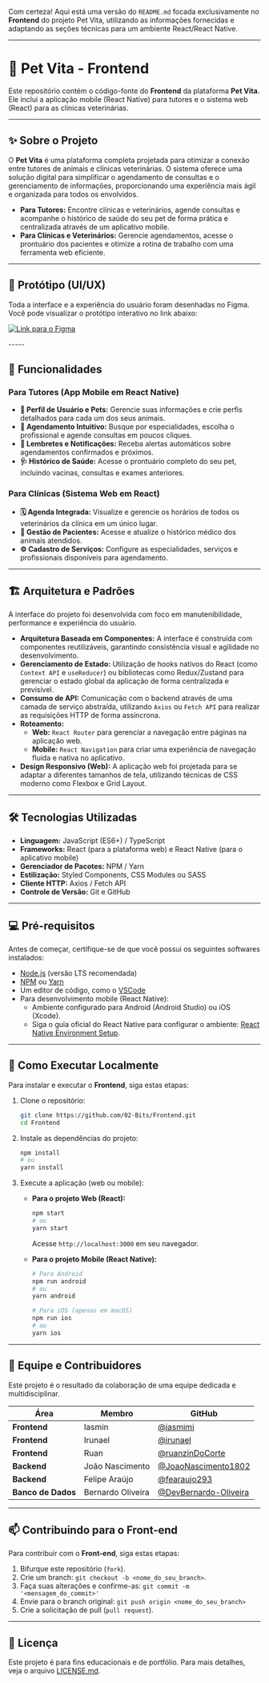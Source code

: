 Com certeza\! Aqui está uma versão do `README.md` focada exclusivamente no **Frontend** do projeto Pet Vita, utilizando as informações fornecidas e adaptando as seções técnicas para um ambiente React/React Native.

-----

# 🚀 Pet Vita - Frontend

Este repositório contém o código-fonte do **Frontend** da plataforma **Pet Vita**. Ele inclui a aplicação mobile (React Native) para tutores e o sistema web (React) para as clínicas veterinárias.

-----

## ✨ Sobre o Projeto

O **Pet Vita** é uma plataforma completa projetada para otimizar a conexão entre tutores de animais e clínicas veterinárias. O sistema oferece uma solução digital para simplificar o agendamento de consultas e o gerenciamento de informações, proporcionando uma experiência mais ágil e organizada para todos os envolvidos.

  - **Para Tutores:** Encontre clínicas e veterinários, agende consultas e acompanhe o histórico de saúde do seu pet de forma prática e centralizada através de um aplicativo mobile.
  - **Para Clínicas e Veterinários:** Gerencie agendamentos, acesse o prontuário dos pacientes e otimize a rotina de trabalho com uma ferramenta web eficiente.

-----

## 🎨 Protótipo (UI/UX)

Toda a interface e a experiência do usuário foram desenhadas no Figma. Você pode visualizar o protótipo interativo no link abaixo:

<p>
  <a href="https://www.figma.com/design/GCRkFTTW0hr3UdMFRrHoNd/Projeto?node-id=843-915&t=jUizeat6xWeSvUSb-0">
    <img src="https://img.shields.io/badge/Figma-Acessar%20Protótipo-F24E1E?style=for-the-badge&logo=figma&logoColor=white" alt="Link para o Figma">
  </a>
</p>
-----

## 🎯 Funcionalidades

### Para Tutores (App Mobile em React Native)

  - **👤 Perfil de Usuário e Pets:** Gerencie suas informações e crie perfis detalhados para cada um dos seus animais.
  - **📅 Agendamento Intuitivo:** Busque por especialidades, escolha o profissional e agende consultas em poucos cliques.
  - **🔔 Lembretes e Notificações:** Receba alertas automáticos sobre agendamentos confirmados e próximos.
  - **🩺 Histórico de Saúde:** Acesse o prontuário completo do seu pet, incluindo vacinas, consultas e exames anteriores.

### Para Clínicas (Sistema Web em React)

  - **🗓️ Agenda Integrada:** Visualize e gerencie os horários de todos os veterinários da clínica em um único lugar.
  - **📂 Gestão de Pacientes:** Acesse e atualize o histórico médico dos animais atendidos.
  - **⚙️ Cadastro de Serviços:** Configure as especialidades, serviços e profissionais disponíveis para agendamento.

-----

## 🏗️ Arquitetura e Padrões

A interface do projeto foi desenvolvida com foco em manutenibilidade, performance e experiência do usuário.

  * **Arquitetura Baseada em Componentes:** A interface é construída com componentes reutilizáveis, garantindo consistência visual e agilidade no desenvolvimento.
  * **Gerenciamento de Estado:** Utilização de hooks nativos do React (como `Context API` e `useReducer`) ou bibliotecas como Redux/Zustand para gerenciar o estado global da aplicação de forma centralizada e previsível.
  * **Consumo de API:** Comunicação com o backend através de uma camada de serviço abstraída, utilizando `Axios` ou `Fetch API` para realizar as requisições HTTP de forma assíncrona.
  * **Roteamento:**
      * **Web:** `React Router` para gerenciar a navegação entre páginas na aplicação web.
      * **Mobile:** `React Navigation` para criar uma experiência de navegação fluida e nativa no aplicativo.
  * **Design Responsivo (Web):** A aplicação web foi projetada para se adaptar a diferentes tamanhos de tela, utilizando técnicas de CSS moderno como Flexbox e Grid Layout.

-----

## 🛠️ Tecnologias Utilizadas

  * **Linguagem:** JavaScript (ES6+) / TypeScript
  * **Frameworks:** React (para a plataforma web) e React Native (para o aplicativo mobile)
  * **Gerenciador de Pacotes:** NPM / Yarn
  * **Estilização:** Styled Components, CSS Modules ou SASS
  * **Cliente HTTP:** Axios / Fetch API
  * **Controle de Versão:** Git e GitHub

-----

## 💻 Pré-requisitos

Antes de começar, certifique-se de que você possui os seguintes softwares instalados:

  * [Node.js](https://nodejs.org/en/) (versão LTS recomendada)
  * [NPM](https://www.npmjs.com/) ou [Yarn](https://yarnpkg.com/)
  * Um editor de código, como o [VSCode](https://code.visualstudio.com/)
  * Para desenvolvimento mobile (React Native):
      * Ambiente configurado para Android (Android Studio) ou iOS (Xcode).
      * Siga o guia oficial do React Native para configurar o ambiente: [React Native Environment Setup](https://reactnative.dev/docs/environment-setup).

-----

## 🚀 Como Executar Localmente

Para instalar e executar o **Frontend**, siga estas etapas:

1.  Clone o repositório:

    ```bash
    git clone https://github.com/02-Bits/Frontend.git
    cd Frontend
    ```

2.  Instale as dependências do projeto:

    ```bash
    npm install
    # ou
    yarn install
    ```

3.  Execute a aplicação (web ou mobile):

      * **Para o projeto Web (React):**

        ```bash
        npm start
        # ou
        yarn start
        ```

        Acesse `http://localhost:3000` em seu navegador.

      * **Para o projeto Mobile (React Native):**

        ```bash
        # Para Android
        npm run android
        # ou
        yarn android

        # Para iOS (apenas em macOS)
        npm run ios
        # ou
        yarn ios
        ```

-----

## 🤝 Equipe e Contribuidores

Este projeto é o resultado da colaboração de uma equipe dedicada e multidisciplinar.

| Área | Membro | GitHub |
|---|---|---|
| **Frontend** | Iasmin | [@iasmimi](https://www.google.com/search?q=https://github.com/iasmimi) |
| **Frontend**| Irunael | [@irunael](https://www.google.com/search?q=https://github.com/irunael) |
| **Frontend** | Ruan | [@ruanzinDoCorte](https://www.google.com/search?q=https://github.com/ruanzinDoCorte) |
| **Backend** | João Nascimento | [@JoaoNascimento1802](https://github.com/JoaoNascimento1802) |
| **Backend** | Felipe Araújo | [@fearaujo293](https://github.com/fearaujo293) |
| **Banco de Dados** | Bernardo Oliveira | [@DevBernardo-Oliveira](https://www.google.com/search?q=https://github.com/DevBernardo-Oliveira) |

-----

## 📫 Contribuindo para o Front-end

Para contribuir com o **Front-end**, siga estas etapas:

1.  Bifurque este repositório (`fork`).
2.  Crie um branch: `git checkout -b <nome_do_seu_branch>`.
3.  Faça suas alterações e confirme-as: `git commit -m '<mensagem_do_commit>'`
4.  Envie para o branch original: `git push origin <nome_do_seu_branch>`
5.  Crie a solicitação de pull (`pull request`).

-----

## 📄 Licença

Este projeto é para fins educacionais e de portfólio. Para mais detalhes, veja o arquivo [LICENSE.md](LICENSE.md).
